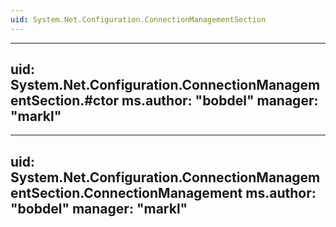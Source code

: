 ```yaml
---
uid: System.Net.Configuration.ConnectionManagementSection
---
```


---
uid: System.Net.Configuration.ConnectionManagementSection.#ctor
ms.author: "bobdel"
manager: "markl"
---

---
uid: System.Net.Configuration.ConnectionManagementSection.ConnectionManagement
ms.author: "bobdel"
manager: "markl"
---
